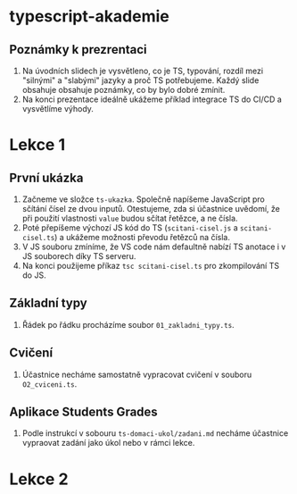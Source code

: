 # typescript-akademie

## Poznámky k prezrentaci
1. Na úvodních slidech je vysvětleno, co je TS, typování, rozdíl mezi "silnými" a "slabými" jazyky a proč TS potřebujeme. Každý slide obsahuje obsahuje poznámky, co by bylo dobré zmínit.
2. Na konci prezentace ideálně ukážeme příklad integrace TS do CI/CD a vysvětlíme výhody.  

# Lekce 1

## První ukázka
1. Začneme ve složce `ts-ukazka`. Společně napíšeme JavaScript pro sčítání čísel ze dvou inputů. Otestujeme, zda si účastnice uvědomí, že při použití vlastnosti `value` budou sčítat řetězce, a ne čísla.
2. Poté přepíšeme výchozí JS kód do TS (`scitani-cisel.js` a `scitani-cisel.ts`) a ukážeme možnosti převodu řetězců na čísla.
3. V JS souboru zmíníme, že VS code nám defaultně nabízí TS anotace i v JS souborech díky TS serveru.
4. Na konci použijeme příkaz `tsc scitani-cisel.ts` pro zkompilování TS do JS.

## Základní typy
1. Řádek po řádku procházíme soubor `01_zakladni_typy.ts`.

## Cvičení
1. Účastnice necháme samostatně vypracovat cvičení v souboru `O2_cviceni.ts`.

## Aplikace Students Grades
1. Podle instrukcí v sobouru `ts-domaci-ukol/zadani.md` necháme účastnice vypraovat zadání jako úkol nebo v rámci lekce.

# Lekce 2